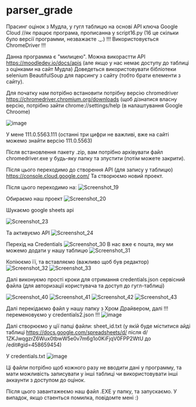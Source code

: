# parser_grade
Прасинг оцінок з Мудла, у гугл таблицю на основі API ключа Google Cloud
//як працює програма, прописанна у script16.py (16 це скільки було версії программи, незважаєте ._.)
!!! Використовується СhromeDriver !!!

Данна программа є "милицею". 
Можна викорастти API https://moodledev.io/docs/apis 
(але якщо у нас немає доступу до таблиці з оцінками на сайт Мудла) 
Доведеться використовувати бібліотеки selenium BeautifulSoup для парсингу з сайту (тобто брати елементи з сайту).

Для початку нам потрібно встановити потрібну версію chromedriver
https://chromedriver.chromium.org/downloads (щоб дізнатися власну версію, потрібно зайти chrome://settings/help (в налаштування Google Chroome)

![image](https://user-images.githubusercontent.com/92741398/227964591-03ce93c1-3c8e-4be7-b44c-b41584375b34.png)

У мене 111.0.5563.111 (останні три цифри не важливі, вже на сайті можемо знайти версію 111.0.5563)

Після встановлення пакету .zip, вам потрібно архівувати файл chromedriver.exe у будь-яку папку та зпустити (потім можете закрити).



Після цього переходимо до створення API (для запису у таблицю)
https://console.cloud.google.com/ Та створюємо новий проект.

Після цього переходимо на: 
![Screenshot_19](https://user-images.githubusercontent.com/92741398/227966807-3e01ba83-68fb-451b-8b61-86e5e639bcaa.png)

Обираємо наш проект
![Screenshot_20](https://user-images.githubusercontent.com/92741398/227967175-63692cf9-202f-4834-8d8e-f20fc73d29a6.png)

Шукаємо google sheets api

![Screenshot_23](https://user-images.githubusercontent.com/92741398/227967784-705e7410-084e-4632-a1fd-0987b6af5bdd.png)

Та активуємо API
![Screenshot_24](https://user-images.githubusercontent.com/92741398/227967898-2a05b7e6-5d78-45ee-b757-b2ab8db067b6.png)

Перехід на Credentials
![Screenshot_30](https://user-images.githubusercontent.com/92741398/227970259-b2d40073-9562-43ab-8341-9dc818207295.png)
В нас вже є пошта, яку ми можемо додати у нашу таблицю
![Screenshot_31](https://user-images.githubusercontent.com/92741398/227970264-67c3b7b0-74f1-4c73-91d0-060366c2eb18.png)

Копіюємо її, та вставляємо (важливо щоб був редактор)
![Screenshot_32](https://user-images.githubusercontent.com/92741398/227970979-9fdb00c9-c4ef-468b-9cdc-45faaaaba31d.png)
![Screenshot_33](https://user-images.githubusercontent.com/92741398/227970984-3e69b4bd-517b-4cfa-890c-acfebafc73db.png)


Далі виконуємо прості кроки для отримання credentials.json сервісний файла 
(для авторизації користувача та доступ до гугл-таблиці)

![Screenshot_40](https://user-images.githubusercontent.com/92741398/227973026-596117a9-42fc-4651-9f1f-b3c08c15e507.png)
![Screenshot_41](https://user-images.githubusercontent.com/92741398/227973032-f7f51852-b09b-4b46-b817-9f175745f038.png)
![Screenshot_42](https://user-images.githubusercontent.com/92741398/227973037-bc9410e0-1a57-4891-b17c-9995523d9163.png)
![Screenshot_43](https://user-images.githubusercontent.com/92741398/227973041-26abc450-7577-45bb-b227-e3d8f93c8882.png)


Далі перекідаємо файл у нашу папку з Хром Драйвером, далі 
!!! переменовуємо у credentials2.json !!!
![image](https://user-images.githubusercontent.com/92741398/227973392-848c8de3-0266-4855-b44b-af69ffe4f7ac.png)

Далі створюємо у ції папці файли:
sheet_id.txt (у якій буде міститися айді таблиці
https://docs.google.com/spreadsheets/d/   після d/   1ZKJwqgzrZ6Wux0tbwW5e0v7m6g1o0KiFjqV0FPP2WtU  до /edit#gid=458659454)

У credentials.txt
![image](https://user-images.githubusercontent.com/92741398/227974094-c6afa03a-aa31-4472-aa81-59d63d1ba193.png)

Ці файли потрібно щоб кожного разу не вводити дані у программу, та мати можливість записувати у інші таблиці чи використовувати інші аккаунти з доступом до оцінок.


Після цього завантажеємо наш файл .ЕХЕ у папку, та запускаємо.
У випадок, якщо стаенться помилка, повідомте мені :)

